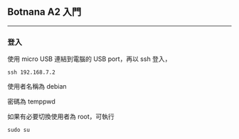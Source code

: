 ## Botnana A2 入門

--------------------
### 登入

使用 micro USB 連結到電腦的 USB port，再以 ssh 登入，

    ssh 192.168.7.2

使用者名稱為 debian

密碼為 temppwd

如果有必要切換使用者為 root，可執行

    sudo su
